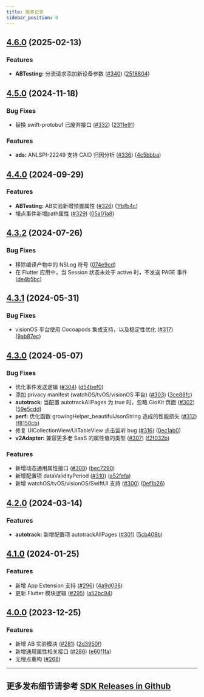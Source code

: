 ```yaml
---
title: 版本记录
sidebar_position: 0
---
```


## [4.6.0](https://github.com/growingio/growingio-sdk-ios-autotracker/compare/4.5.0...4.6.0) (2025-02-13)


### Features

* **ABTesting:** 分流请求添加新设备参数 ([#340](https://github.com/growingio/growingio-sdk-ios-autotracker/issues/340)) ([2518804](https://github.com/growingio/growingio-sdk-ios-autotracker/commit/2518804dde8fb34ae9d1a6fa256b80fc6a9b093c))

## [4.5.0](https://github.com/growingio/growingio-sdk-ios-autotracker/compare/4.4.0...4.5.0) (2024-11-18)


### Bug Fixes

* 替换 swift-protobuf 已废弃接口 ([#332](https://github.com/growingio/growingio-sdk-ios-autotracker/issues/332)) ([2311e91](https://github.com/growingio/growingio-sdk-ios-autotracker/commit/2311e9190eceb38693a695b29c166b80f393a4dd))


### Features

* **ads:** ANLSPI-22249 支持 CAID 归因分析 ([#336](https://github.com/growingio/growingio-sdk-ios-autotracker/issues/336)) ([4c5bbba](https://github.com/growingio/growingio-sdk-ios-autotracker/commit/4c5bbba765794b26636f2f30a610f00b974fc4f1))

## [4.4.0](https://github.com/growingio/growingio-sdk-ios-autotracker/compare/4.3.2...4.4.0) (2024-09-29)


### Features

* **ABTesting:** AB实验新增预置属性 ([#326](https://github.com/growingio/growingio-sdk-ios-autotracker/issues/326)) ([1fbfb4c](https://github.com/growingio/growingio-sdk-ios-autotracker/commit/1fbfb4ca0aeeab2920d8a3688b878f4677dafe05))
* 埋点事件新增path属性 ([#329](https://github.com/growingio/growingio-sdk-ios-autotracker/issues/329)) ([05a01a8](https://github.com/growingio/growingio-sdk-ios-autotracker/commit/05a01a8872117612a4f8a8ae85f2f1d7ec5f4813))

## [4.3.2](https://github.com/growingio/growingio-sdk-ios-autotracker/compare/4.3.1...4.3.2) (2024-07-26)


### Bug Fixes

* 移除编译产物中的 NSLog 符号 ([074e9cd](https://github.com/growingio/growingio-sdk-ios-autotracker/commit/074e9cd020b0f956c2fdd22803e499265cedc707))
* 在 Flutter 应用中，当 Session 状态未处于 active 时，不发送 PAGE 事件 ([de4b5bc](https://github.com/growingio/growingio-sdk-ios-autotracker/commit/de4b5bc015a194c4f84ae1b70f8c11b88e349cfb))

## [4.3.1](https://github.com/growingio/growingio-sdk-ios-autotracker/compare/4.3.0...4.3.1) (2024-05-31)


### Bug Fixes

* visionOS 平台使用 Cocoapods 集成支持，以及稳定性优化 ([#317](https://github.com/growingio/growingio-sdk-ios-autotracker/issues/317)) ([9ab87ec](https://github.com/growingio/growingio-sdk-ios-autotracker/commit/9ab87ec8fc3710e2d7574afd84aa8ccd214a1116))


## [4.3.0](https://github.com/growingio/growingio-sdk-ios-autotracker/compare/4.2.0...4.3.0) (2024-05-07)


### Bug Fixes

* 优化事件发送逻辑 ([#304](https://github.com/growingio/growingio-sdk-ios-autotracker/issues/304)) ([d54bef0](https://github.com/growingio/growingio-sdk-ios-autotracker/commit/d54bef0b7a7646973f2730fe84efc9ac41353367))
* 添加 privacy manifest (watchOS/tvOS/visionOS 平台) ([#303](https://github.com/growingio/growingio-sdk-ios-autotracker/issues/303)) ([3ce88fc](https://github.com/growingio/growingio-sdk-ios-autotracker/commit/3ce88fc237eb13a4ec90432dba27899d2a836115))
* **autotrack:** 当配置 autotrackAllPages 为 true 时，忽略 GioKit 页面 ([#302](https://github.com/growingio/growingio-sdk-ios-autotracker/issues/302)) ([59e5cdd](https://github.com/growingio/growingio-sdk-ios-autotracker/commit/59e5cdd29b1decaf0ce229a72066f06ee053f1d6))
* **perf:** 优化函数 growingHelper_beautifulJsonString 造成的性能损失 ([#312](https://github.com/growingio/growingio-sdk-ios-autotracker/issues/312)) ([f8150cb](https://github.com/growingio/growingio-sdk-ios-autotracker/commit/f8150cb4955f0b015c6bb5f17e4d81a1170f66f2))
* 修复 UICollectionView/UITableView 点击监听 bug ([#316](https://github.com/growingio/growingio-sdk-ios-autotracker/issues/316)) ([0ec1ab0](https://github.com/growingio/growingio-sdk-ios-autotracker/commit/0ec1ab088dfcaf4e8ade23a096d1934c432cad46))
* **v2Adapter:** 兼容更多老 SaaS 的属性值的类型 ([#307](https://github.com/growingio/growingio-sdk-ios-autotracker/issues/307)) ([f2f032b](https://github.com/growingio/growingio-sdk-ios-autotracker/commit/f2f032bdd1569454378abac615a65b61815b496a))


### Features

* 新增动态通用属性接口 ([#308](https://github.com/growingio/growingio-sdk-ios-autotracker/issues/308)) ([bec7290](https://github.com/growingio/growingio-sdk-ios-autotracker/commit/bec729034d12467fa97fa101e5bb3e32cb133021))
* 新增配置项 dataValidityPeriod ([#310](https://github.com/growingio/growingio-sdk-ios-autotracker/issues/310)) ([a52fefa](https://github.com/growingio/growingio-sdk-ios-autotracker/commit/a52fefa7a7bf7a3590c49c501f193449aa94f631))
* 新增 watchOS/tvOS/visionOS/SwiftUI 支持 ([#300](https://github.com/growingio/growingio-sdk-ios-autotracker/issues/300)) ([0ef1b26](https://github.com/growingio/growingio-sdk-ios-autotracker/commit/0ef1b260915febb12b080edac0f5b13e08b1e592))

## [4.2.0](https://github.com/growingio/growingio-sdk-ios-autotracker/compare/4.1.0...4.2.0) (2024-03-14)


### Features

* **autotrack:** 新增配置项 autotrackAllPages ([#301](https://github.com/growingio/growingio-sdk-ios-autotracker/issues/301)) ([5cb409b](https://github.com/growingio/growingio-sdk-ios-autotracker/commit/5cb409b7fbabf6256a91670a1bd5db4843f8b1ac))


## [4.1.0](https://github.com/growingio/growingio-sdk-ios-autotracker/compare/4.0.0...4.1.0) (2024-01-25)


### Features

* 新增 App Extension 支持 ([#296](https://github.com/growingio/growingio-sdk-ios-autotracker/issues/296)) ([4a9d038](https://github.com/growingio/growingio-sdk-ios-autotracker/commit/4a9d038323b68393dd62f9edffd39955a3d85e45))
* 更新 Flutter 模块逻辑 ([#295](https://github.com/growingio/growingio-sdk-ios-autotracker/issues/295)) ([a52bc94](https://github.com/growingio/growingio-sdk-ios-autotracker/commit/a52bc94c31048920ce701edfc13f177e4aa1f14b))

## [4.0.0](https://github.com/growingio/growingio-sdk-ios-autotracker/tree/4.0.0) (2023-12-25)

### Features

* 新增 AB 实验模块 ([#281](https://github.com/growingio/growingio-sdk-ios-autotracker/issues/281)) ([2d3950f](https://github.com/growingio/growingio-sdk-ios-autotracker/commit/2d3950f0844fde3af1dc26862392bb825c299bef))
* 新增通用属性相关接口 ([#286](https://github.com/growingio/growingio-sdk-ios-autotracker/issues/286)) ([e60f1fa](https://github.com/growingio/growingio-sdk-ios-autotracker/commit/e60f1faaf9e50920c5cf5524d4e900fc54d90b3f))
* 无埋点重构 ([#268](https://github.com/growingio/growingio-sdk-ios-autotracker/issues/268))

---
## 更多发布细节请参考 [SDK Releases in Github](https://github.com/growingio/growingio-sdk-ios-autotracker/releases)